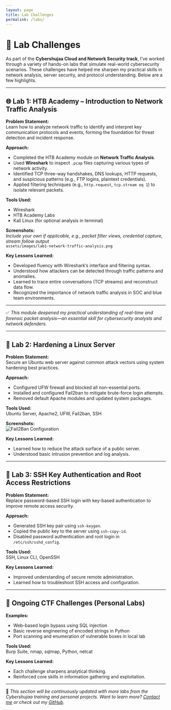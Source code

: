 ```yaml
---
layout: page
title: Lab Challenges
permalink: /labs/
---
```


# 🧪 Lab Challenges

As part of the **Cybershujaa Cloud and Network Security track**, I’ve worked through a variety of hands-on labs that simulate real-world cybersecurity scenarios. These challenges have helped me sharpen my practical skills in network analysis, server security, and protocol understanding. Below are a few highlights.

---

## 🌐 Lab 1: HTB Academy – Introduction to Network Traffic Analysis

**Problem Statement:**  
Learn how to analyze network traffic to identify and interpret key communication protocols and events, forming the foundation for threat detection and incident response.

**Approach:**  
- Completed the HTB Academy module on **Network Traffic Analysis**.
- Used **Wireshark** to inspect `.pcap` files capturing various types of network activity.
- Identified TCP three-way handshakes, DNS lookups, HTTP requests, and suspicious patterns (e.g., FTP logins, plaintext credentials).
- Applied filtering techniques (e.g., `http.request`, `tcp.stream eq 1`) to isolate relevant packets.

**Tools Used:**  
- Wireshark  
- HTB Academy Labs  
- Kali Linux (for optional analysis in terminal)  

**Screenshots:**  
*Include your own if applicable, e.g., packet filter views, credential capture, stream follow output*  
`assets/images/lab1-network-traffic-analysis.png`

**Key Lessons Learned:**  
- Developed fluency with Wireshark’s interface and filtering syntax.  
- Understood how attackers can be detected through traffic patterns and anomalies.  
- Learned to trace entire conversations (TCP streams) and reconstruct data flow.  
- Recognized the importance of network traffic analysis in SOC and blue team environments.

---

✅ *This module deepened my practical understanding of real-time and forensic packet analysis—an essential skill for cybersecurity analysts and network defenders.*

---

## 🔐 Lab 2: Hardening a Linux Server

**Problem Statement:**  
Secure an Ubuntu web server against common attack vectors using system hardening best practices.

**Approach:**  
- Configured UFW firewall and blocked all non-essential ports.
- Installed and configured Fail2ban to mitigate brute-force login attempts.
- Removed default Apache modules and updated system packages.

**Tools Used:**  
Ubuntu Server, Apache2, UFW, Fail2ban, SSH

**Screenshots:**  
![Fail2Ban Configuration](../assets/images/lab2-fail2ban.png)

**Key Lessons Learned:**  
- Learned how to reduce the attack surface of a public server.
- Understood basic intrusion prevention and log analysis.

---

## 🔑 Lab 3: SSH Key Authentication and Root Access Restrictions

**Problem Statement:**  
Replace password-based SSH login with key-based authentication to improve remote access security.

**Approach:**  
- Generated SSH key pair using `ssh-keygen`.
- Copied the public key to the server using `ssh-copy-id`.
- Disabled password authentication and root login in `/etc/ssh/sshd_config`.

**Tools Used:**  
SSH, Linux CLI, OpenSSH

**Key Lessons Learned:**  
- Improved understanding of secure remote administration.
- Learned how to troubleshoot SSH access and configuration.

---

## 🧠 Ongoing CTF Challenges (Personal Labs)

**Examples:**  
- Web-based login bypass using SQL injection
- Basic reverse engineering of encoded strings in Python
- Port scanning and enumeration of vulnerable boxes in local lab

**Tools Used:**  
Burp Suite, nmap, sqlmap, Python, netcat

**Key Lessons Learned:**  
- Each challenge sharpens analytical thinking.
- Reinforced core skills in information gathering and exploitation.

---

📌 *This section will be continuously updated with more labs from the Cybershujaa training and personal projects. Want to learn more? [Contact me](/contact/) or check out my [GitHub](https://github.com/jomondi).*
